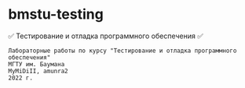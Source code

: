 # bmstu-testing
✅ Тестирование и отладка программного обеспечения ✅

```
Лабораторные работы по курсу "Тестирование и отладка программного обеспечения"
МГТУ им. Баумана
MyMiDiII, amunra2
2022 г.
```
